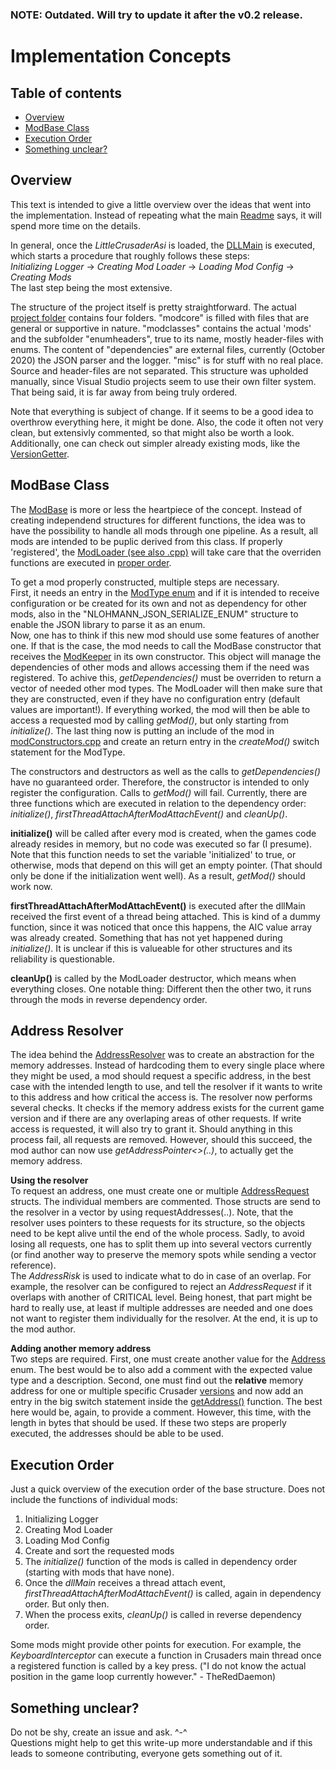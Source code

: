 ### NOTE: Outdated. Will try to update it after the v0.2 release.

# Implementation Concepts

## Table of contents
* [Overview](#overview)
* [ModBase Class](#modbase-class)
* [Execution Order](#execution-order)
* [Something unclear?](#something-unclear)

## Overview
This text is intended to give a little overview over the ideas that went into the implementation. Instead of repeating what the main [Readme](https://github.com/TheRedDaemon/LittleCrusaderAsi/blob/master/README.md) says, it will spend more time on the details.

In general, once the *LittleCrusaderAsi* is loaded, the [DLLMain](https://github.com/TheRedDaemon/LittleCrusaderAsi/blob/master/src/LittleCrusaderAsi/modcore/dllmain.cpp) is executed, which starts a procedure that roughly follows these steps:  
*Initializing Logger* -> *Creating Mod Loader* -> *Loading Mod Config* -> *Creating Mods*  
The last step being the most extensive.

The structure of the project itself is pretty straightforward. The actual [project folder](https://github.com/TheRedDaemon/LittleCrusaderAsi/tree/master/src/LittleCrusaderAsi) contains four folders. "modcore" is filled with files that are general or supportive in nature. "modclasses" contains the actual 'mods' and the subfolder "enumheaders", true to its name, mostly header-files with enums. The content of "dependencies" are external files, currently (October 2020) the JSON parser and the logger. "misc" is for stuff with no real place. Source and header-files are not separated. This structure was upholded manually, since Visual Studio projects seem to use their own filter system.  
That being said, it is far away from being truly ordered.

Note that everything is subject of change. If it seems to be a good idea to overthrow everything here, it might be done. Also, the code it often not very clean, but extensivly commented, so that might also be worth a look. Additionally, one can check out simpler already existing mods, like the [VersionGetter](https://github.com/TheRedDaemon/LittleCrusaderAsi/blob/master/src/LittleCrusaderAsi/modclasses/versionGetter.h).

## ModBase Class
The [ModBase](https://github.com/TheRedDaemon/LittleCrusaderAsi/blob/master/src/LittleCrusaderAsi/modclasses/modBase.h) is more or less the heartpiece of the concept. Instead of creating independend structures for different functions, the idea was to have the possibility to handle all mods through one pipeline. As a result, all mods are intended to be puplic derived from this class. If properly 'registered', the [ModLoader (see also .cpp)](https://github.com/TheRedDaemon/LittleCrusaderAsi/blob/master/src/LittleCrusaderAsi/modcore/modLoader.h) will take care that the overriden functions are executed in [proper order](#execution-order).

To get a mod properly constructed, multiple steps are necessary.  
First, it needs an entry in the [ModType enum](https://github.com/TheRedDaemon/LittleCrusaderAsi/blob/master/src/LittleCrusaderAsi/modclasses/enumheaders/modtypes.h) and if it is intended to receive configuration or be created for its own and not as dependency for other mods, also in the "NLOHMANN_JSON_SERIALIZE_ENUM" structure to enable the JSON library to parse it as an enum.  
Now, one has to think if this new mod should use some features of another one. If that is the case, the mod needs to call the ModBase constructor that receives the [ModKeeper](https://github.com/TheRedDaemon/LittleCrusaderAsi/blob/master/src/LittleCrusaderAsi/modcore/modKeeper.h) in its own constructor. This object will manage the dependencies of other mods and allows accessing them if the need was registered. To achive this, *getDependencies()* must be overriden to return a vector of needed other mod types. The ModLoader will then make sure that they are constructed, even if they have no configuration entry (default values are important!). If everything worked, the mod will then be able to access a requested mod by calling *getMod<type>()*, but only starting from *initialize()*.
The last thing now is putting an include of the mod in [modConstructors.cpp](https://github.com/TheRedDaemon/LittleCrusaderAsi/blob/master/src/LittleCrusaderAsi/modcore/modConstructors.cpp) and create an return entry in the *createMod()* switch statement for the ModType.

The constructors and destructors as well as the calls to *getDependencies()* have no guaranteed order. Therefore, the constructor is intended to only register the configuration. Calls to *getMod<T>()* will fail. Currently, there are three functions which are executed in relation to the dependency order: *initialize()*, *firstThreadAttachAfterModAttachEvent()* and *cleanUp()*.
  
**initialize()** will be called after every mod is created, when the games code already resides in memory, but no code was executed so far (I presume). Note that this function needs to set the variable 'initialized' to true, or otherwise, mods that depend on this will get an empty pointer. (That should only be done if the initialization went well). As a result, *getMod()* should work now.

**firstThreadAttachAfterModAttachEvent()** is executed after the dllMain received the first event of a thread being attached. This is kind of a dummy function, since it was noticed that once this happens, the AIC value array was already created. Something that has not yet happened during *initialize()*. It is unclear if this is valueable for other structures and its reliability is questionable.

**cleanUp()** is called by the ModLoader destructor, which means when everything closes. One notable thing: Different then the other two, it runs through the mods in reverse dependency order.

## Address Resolver
The idea behind the [AddressResolver](https://github.com/TheRedDaemon/LittleCrusaderAsi/blob/master/src/LittleCrusaderAsi/modclasses/addressResolver.h) was to create an abstraction for the memory addresses. Instead of hardcoding them to every single place where they might be used, a mod should request a specific address, in the best case with the intended length to use, and tell the resolver if it wants to write to this address and how critical the access is. The resolver now performs several checks. It checks if the memory address exists for the current game version and if there are any overlaping areas of other requests. If write access is requested, it will also try to grant it. Should anything in this process fail, all requests are removed. However, should this succeed, the mod author can now use *getAddressPointer<>(..)*, to actually get the memory address.

**Using the resolver**  
To request an address, one must create one or multiple [AddressRequest](https://github.com/TheRedDaemon/LittleCrusaderAsi/blob/master/src/LittleCrusaderAsi/modclasses/enumheaders/addrResolverEnumAndStruct.h) structs. The individual members are commented. Those structs are send to the resolver in a vector by using requestAddresses(..). Note, that the resolver uses pointers to these requests for its structure, so the objects need to be kept alive until the end of the whole process. Sadly, to avoid losing all requests, one has to split them up into several vectors currently (or find another way to preserve the memory spots while sending a vector reference).  
The *AddressRisk* is used to indicate what to do in case of an overlap. For example, the resolver can be configured to reject an *AddressRequest* if it overlaps with another of CRITICAL level. Being honest, that part might be hard to really use, at least if multiple addresses are needed and one does not want to register them individually for the resolver. At the end, it is up to the mod author.

**Adding another memory address**  
Two steps are required. First, one must create another value for the [Address](https://github.com/TheRedDaemon/LittleCrusaderAsi/blob/master/src/LittleCrusaderAsi/modclasses/enumheaders/addressEnums.h) enum. The best would be to also add a comment with the expected value type and a description. Second, one must find out the **relative** memory address for one or multiple specific Crusader [versions](https://github.com/TheRedDaemon/LittleCrusaderAsi/blob/master/src/LittleCrusaderAsi/modclasses/enumheaders/strongVersions.h) and now add an entry in the big switch statement inside the [getAddress()](https://github.com/TheRedDaemon/LittleCrusaderAsi/blob/master/src/LittleCrusaderAsi/modclasses/addressKeeper.cpp) function. The best here would be, again, to provide a comment. However, this time, with the length in bytes that should be used. If these two steps are properly executed, the addresses should be able to be used.

## Execution Order
Just a quick overview of the execution order of the base structure. Does not include the functions of individual mods:

1. Initializing Logger
2. Creating Mod Loader
3. Loading Mod Config
4. Create and sort the requested mods
5. The *initialize()* function of the mods is called in dependency order (starting with mods that have none).
6. Once the *dllMain* receives a thread attach event, *firstThreadAttachAfterModAttachEvent()* is called, again in dependency order. But only then.
7. When the process exits, *cleanUp()* is called in reverse dependency order.

Some mods might provide other points for execution. For example, the *KeyboardInterceptor* can execute a function in Crusaders main thread once a registered function is called by a key press. ("I do not know the actual position in the game loop currently however." - TheRedDaemon)

## Something unclear?
Do not be shy, create an issue and ask. ^-^  
Questions might help to get this write-up more understandable and if this leads to someone contributing, everyone gets something out of it.
